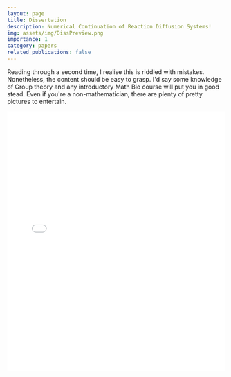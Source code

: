 ```yaml
---
layout: page
title: Dissertation
description: Numerical Continuation of Reaction Diffusion Systems!
img: assets/img/DissPreview.png
importance: 1
category: papers
related_publications: false
---
```

Reading through a second time, I realise this is riddled with mistakes. Nonetheless, the content should be easy to grasp. I'd say some knowledge of Group theory and any introductory Math Bio course will put you in good stead. Even if you're a non-mathematician, there are plenty of pretty pictures to entertain.

<div class="row">
    <div class="col-sm mt-3 mt-md-0">
            <embed src="/assets/pdf/diss.pdf" type="application/pdf" width="100%" height="600px" />
    </div>
</div>
<div class="caption">
    
</div>

